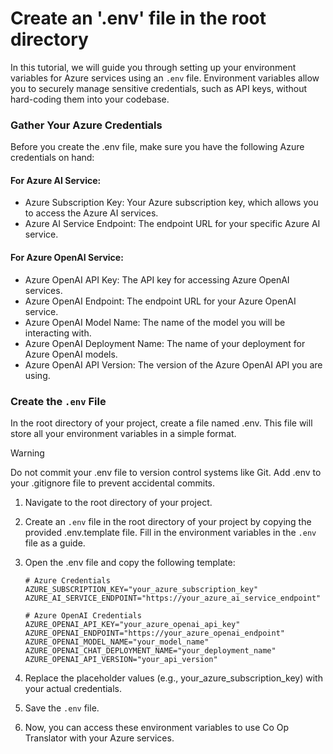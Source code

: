 # Create an '.env' file in the root directory

In this tutorial, we will guide you through setting up your environment variables for Azure services using an `.env` file. Environment variables allow you to securely manage sensitive credentials, such as API keys, without hard-coding them into your codebase.

### Gather Your Azure Credentials

Before you create the .env file, make sure you have the following Azure credentials on hand:

#### For Azure AI Service:

- Azure Subscription Key: Your Azure subscription key, which allows you to access the Azure AI services.
- Azure AI Service Endpoint: The endpoint URL for your specific Azure AI service.

#### For Azure OpenAI Service:

- Azure OpenAI API Key: The API key for accessing Azure OpenAI services.
- Azure OpenAI Endpoint: The endpoint URL for your Azure OpenAI service.
- Azure OpenAI Model Name: The name of the model you will be interacting with.
- Azure OpenAI Deployment Name: The name of your deployment for Azure OpenAI models.
- Azure OpenAI API Version: The version of the Azure OpenAI API you are using.

### Create the `.env` File

In the root directory of your project, create a file named .env. This file will store all your environment variables in a simple format.

> [!WARNING]
> Do not commit your .env file to version control systems like Git. Add .env to your .gitignore file to prevent accidental commits.

1. Navigate to the root directory of your project.

1. Create an `.env` file in the root directory of your project by copying the provided .env.template file. Fill in the environment variables in the `.env` file as a guide.

1. Open the .env file and copy the following template:

    ```plaintext
    # Azure Credentials
    AZURE_SUBSCRIPTION_KEY="your_azure_subscription_key"
    AZURE_AI_SERVICE_ENDPOINT="https://your_azure_ai_service_endpoint"
    
    # Azure OpenAI Credentials
    AZURE_OPENAI_API_KEY="your_azure_openai_api_key"
    AZURE_OPENAI_ENDPOINT="https://your_azure_openai_endpoint"
    AZURE_OPENAI_MODEL_NAME="your_model_name"
    AZURE_OPENAI_CHAT_DEPLOYMENT_NAME="your_deployment_name"
    AZURE_OPENAI_API_VERSION="your_api_version"
    ```

1. Replace the placeholder values (e.g., your_azure_subscription_key) with your actual credentials.

1. Save the `.env` file.

1. Now, you can access these environment variables to use Co Op Translator with your Azure services.
